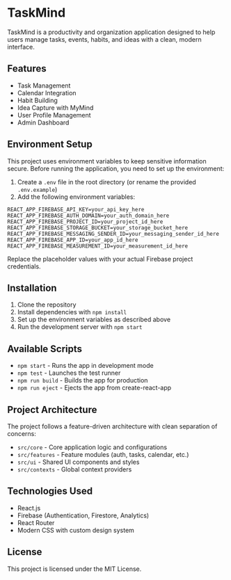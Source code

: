 # TaskMind

TaskMind is a productivity and organization application designed to help users manage tasks, events, habits, and ideas with a clean, modern interface.

## Features

- Task Management
- Calendar Integration
- Habit Building
- Idea Capture with MyMind
- User Profile Management
- Admin Dashboard

## Environment Setup

This project uses environment variables to keep sensitive information secure. Before running the application, you need to set up the environment:

1. Create a `.env` file in the root directory (or rename the provided `.env.example`)
2. Add the following environment variables:

```
REACT_APP_FIREBASE_API_KEY=your_api_key_here
REACT_APP_FIREBASE_AUTH_DOMAIN=your_auth_domain_here
REACT_APP_FIREBASE_PROJECT_ID=your_project_id_here
REACT_APP_FIREBASE_STORAGE_BUCKET=your_storage_bucket_here
REACT_APP_FIREBASE_MESSAGING_SENDER_ID=your_messaging_sender_id_here
REACT_APP_FIREBASE_APP_ID=your_app_id_here
REACT_APP_FIREBASE_MEASUREMENT_ID=your_measurement_id_here
```

Replace the placeholder values with your actual Firebase project credentials.

## Installation

1. Clone the repository
2. Install dependencies with `npm install`
3. Set up the environment variables as described above
4. Run the development server with `npm start`

## Available Scripts

- `npm start` - Runs the app in development mode
- `npm test` - Launches the test runner
- `npm run build` - Builds the app for production
- `npm run eject` - Ejects the app from create-react-app

## Project Architecture

The project follows a feature-driven architecture with clean separation of concerns:

- `src/core` - Core application logic and configurations
- `src/features` - Feature modules (auth, tasks, calendar, etc.)
- `src/ui` - Shared UI components and styles
- `src/contexts` - Global context providers

## Technologies Used

- React.js
- Firebase (Authentication, Firestore, Analytics)
- React Router
- Modern CSS with custom design system

## License

This project is licensed under the MIT License.
